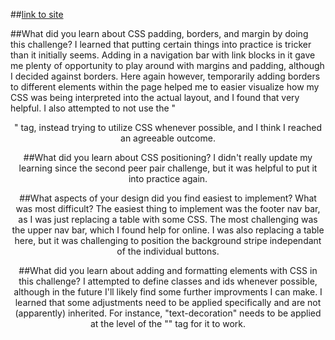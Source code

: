 
##[link to site](thepintar.github.io)

##What did you learn about CSS padding, borders, and margin by doing this challenge?
I learned that putting certain things into practice is tricker than it initially seems. Adding in a navigation bar with link blocks in it gave me plenty of opportunity to play around with margins and padding, although I decided against borders. Here again however, temporarily adding borders to different elements within the page helped me to easier visualize how my CSS was being interpreted into the actual layout, and I found that very helpful. I also attempted to not use the "<center>" tag, instead trying to utilize CSS whenever possible, and I think I reached an agreeable outcome.

##What did you learn about CSS positioning?
I didn't really update my learning since the second peer pair challenge, but it was helpful to put it into practice again.

##What aspects of your design did you find easiest to implement? What was most difficult?
The easiest thing to implement was the footer nav bar, as I was just replacing a table with some CSS. The most challenging was the upper nav bar, which I found help for online. I was also replacing a table here, but it was challenging to position the background stripe independant of the individual buttons.

##What did you learn about adding and formatting elements with CSS in this challenge?
I attempted to define classes and ids whenever possible, although in the future I'll likely find some further improvments I can make. I learned that some adjustments need to be applied specifically and are not (apparently) inherited. For instance, "text-decoration" needs to be applied at the level of the "<a>" tag for it to work.
